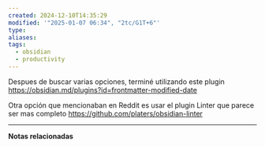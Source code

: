 ```yaml
---
created: 2024-12-10T14:35:29
modified: '"2025-01-07 06:34", "2tc/G1T+6"'
type: 
aliases: 
tags:
  - obsidian
  - productivity
---
```

Despues de buscar varias opciones, terminé utilizando este plugin  
https://obsidian.md/plugins?id=frontmatter-modified-date

Otra opción que mencionaban en Reddit es usar el plugin Linter que parece ser mas completo
https://github.com/platers/obsidian-linter



---
 **Notas relacionadas**
